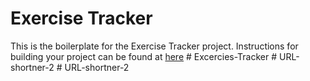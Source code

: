 # Exercise Tracker

This is the boilerplate for the Exercise Tracker project. Instructions for building your project can be found at [here](https://www.freecodecamp.org/learn/apis-and-microservices/apis-and-microservices-projects/exercise-tracker)
#   E x c e r c i e s - T r a c k e r  
 #   U R L - s h o r t n e r - 2  
 #   U R L - s h o r t n e r - 2  
 